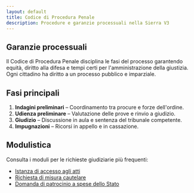 ```yaml
---
layout: default
title: Codice di Procedura Penale
description: Procedure e garanzie processuali nella Sierra V3
---
```


<section>
  <h2>Garanzie processuali</h2>
  <p>Il Codice di Procedura Penale disciplina le fasi del processo garantendo equità, diritto alla difesa e tempi certi per l'amministrazione della giustizia. Ogni cittadino ha diritto a un processo pubblico e imparziale.</p>
</section>

<section>
  <h2>Fasi principali</h2>
  <ol>
    <li><strong>Indagini preliminari</strong> – Coordinamento tra procure e forze dell'ordine.</li>
    <li><strong>Udienza preliminare</strong> – Valutazione delle prove e rinvio a giudizio.</li>
    <li><strong>Giudizio</strong> – Discussione in aula e sentenza del tribunale competente.</li>
    <li><strong>Impugnazioni</strong> – Ricorsi in appello e in cassazione.</li>
  </ol>
</section>

<section>
  <h2>Modulistica</h2>
  <p>Consulta i moduli per le richieste giudiziarie più frequenti:</p>
  <ul>
    <li><a href="#">Istanza di accesso agli atti</a></li>
    <li><a href="#">Richiesta di misura cautelare</a></li>
    <li><a href="#">Domanda di patrocinio a spese dello Stato</a></li>
  </ul>
</section>
